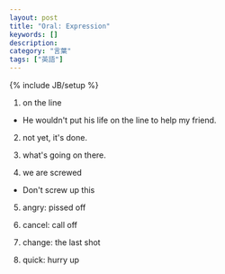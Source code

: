 ```yaml
---
layout: post
title: "Oral: Expression"
keywords: []
description: 
category: "言葉"
tags: ["英語"]
---
```

{% include JB/setup %}


1. on the line
- He wouldn't put his life on the line to help my friend.

2. not yet, it's done.

3. what's going on there.

4. we are screwed
- Don't screw up this


5. angry:  pissed off 

6. cancel: call off

7. change: the last shot

8. quick: hurry up



